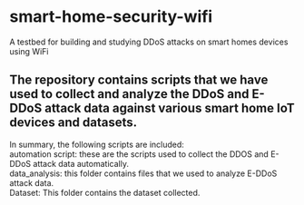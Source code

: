 # smart-home-security-wifi
A testbed for building and studying DDoS attacks on smart homes devices using WiFi
## The repository contains scripts that we have used to collect and analyze the DDoS and E-DDoS attack data against various smart home IoT devices and datasets.  
In summary, the following scripts are included:\
automation script: these are the scripts used to collect the DDOS and E-DDoS attack data automatically. \
data_analysis: this folder contains files that we used to analyze E-DDoS attack data. \
Dataset: This folder contains the dataset collected.
